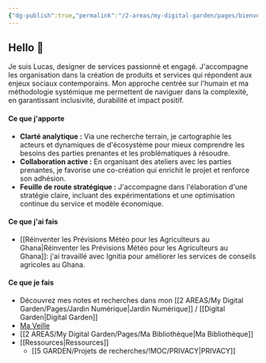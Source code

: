 ```yaml
---
{"dg-publish":true,"permalink":"/2-areas/my-digital-garden/pages/bienvenue/","tags":["gardenEntry"],"dgHomeLink":"false","dgShowBacklinks":"false","dgShowLocalGraph":"false","dgEnableSearch":"false","dgShowToc":"false"}
---
```


## Hello 👋

Je suis Lucas, designer de services passionné et engagé. J'accompagne les organisation dans la création de produits et services qui répondent aux enjeux sociaux contemporains. Mon approche centrée sur l'humain et ma méthodologie systémique me permettent de naviguer dans la complexité, en garantissant inclusivité, durabilité et impact positif.


#### Ce que j'apporte

- **Clarté analytique :** Via une recherche terrain, je cartographie les acteurs et dynamiques de d'écosystème pour mieux comprendre les besoins des parties prenantes et les problématiques à résoudre.
- **Collaboration active :** En organisant des ateliers avec les parties prenantes, je favorise une co-création qui enrichit le projet et renforce son adhésion.
- **Feuille de route stratégique :** J'accompagne dans l'élaboration d'une stratégie claire, incluant des expérimentations et une optimisation continue du service et modèle économique.
#### Ce que j'ai fais

- [[Réinventer les Prévisions Météo pour les Agriculteurs au Ghana\|Réinventer les Prévisions Météo pour les Agriculteurs au Ghana]]: j'ai travaillé avec Ignitia pour améliorer les services de conseils agricoles au Ghana.
#### Ce que je fais

- Découvrez mes notes et recherches dans mon [[2 AREAS/My Digital Garden/Pages/Jardin Numérique\|Jardin Numérique]] / [[Digital Garden\|Digital Garden]]
- [Ma Veille](https://readwise.io/reader/view/35ed2342-0d0c-492c-a73d-3126f2cd207b)
- [[2 AREAS/My Digital Garden/Pages/Ma Bibliothèque\|Ma Bibliothèque]]
- [[Ressources\|Ressources]]
	- [[5 GARDEN/Projets de recherches/!MOC/PRIVACY\|PRIVACY]]



<!-- Si vous souhaitez maximiser l'impact de vos initiatives et créer des expériences significatives pour vos bénéficiaires, n'hésitez pas à me contacter : contact@lucasbramas.com -->